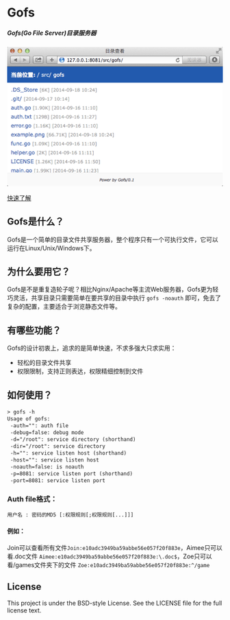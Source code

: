 Gofs
====

##### Gofs(Go File Server)目录服务器
![Gofs](example.png)

[快速了解](usage.gif)

## Gofs是什么？

Gofs是一个简单的目录文件共享服务器，整个程序只有一个可执行文件，它可以运行在Linux/Unix/Windows下。

## 为什么要用它？

Gofs是不是重复造轮子呢？相比Nginx/Apache等主流Web服务器，Gofs更为轻巧灵活，共享目录只需要简单在要共享的目录中执行 `gofs -noauth` 即可，免去了复杂的配置，主要适合于浏览静态文件等。

## 有哪些功能？

Gofs的设计初衷上，追求的是简单快速，不求多强大只求实用：
- 轻松的目录文件共享
- 权限限制，支持正则表达，权限精细控制到文件

## 如何使用？

```
> gofs -h 
Usage of gofs: 
 -auth="": auth file 
 -debug=false: debug mode 
 -d="/root": service directory (shorthand) 
 -dir="/root": service directory 
 -h="": service listen host (shorthand) 
 -host="": service listen host 
 -noauth=false: is noauth 
 -p=8081: service listen port (shorthand) 
 -port=8081: service listen port
```

### Auth file格式：

```
用户名 : 密码的MD5 [:权限规则[;权限规则[...]]] 
```

#### 例如：

Join可以查看所有文件`Join:e10adc3949ba59abbe56e057f20f883e`，Aimee只可以看.doc文件 `Aimee:e10adc3949ba59abbe56e057f20f883e:\.doc$`，Zoe只可以看/games文件夹下的文件 `Zoe:e10adc3949ba59abbe56e057f20f883e:^/game`

## License

This project is under the BSD-style License. See the LICENSE file for the full license text.
